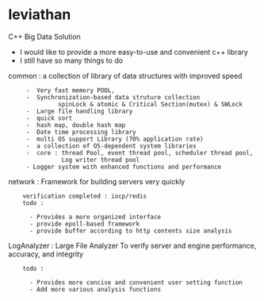 # leviathan
C++ Big Data Solution

- I would like to provide a more easy-to-use and convenient c++ library
- I still have so many things to do 



common : a collection of library of data structures with improved speed

         -  Very fast memory POOL, 
         -  Synchronization-based data struture collection 
                  spinLock & atomic & Critical Section(mutex) & SWLock 
         -  Large file handling library
         -  quick sort
         -  hash map, double hash map
         -  Date time processing library
         -  multi OS support Library (70% application rate)
         -  a collection of OS-dependent system libraries
         -  core : thread Pool, event thread pool, scheduler thread pool, 
                   Log writer thread pool
         - Logger system with enhanced functions and performance



network : Framework for building servers very quickly

        verification completed : iocp/redis
        todo : 
        
          - Provides a more organized interface
          - provide epoll-based framework
          - provide buffer according to http contents size analysis
          



LogAnalyzer : Large File Analyzer To verify server and engine performance, accuracy, and integrity

        todo : 
        
          - Provides more concise and convenient user setting function
          - Add more various analysis functions
